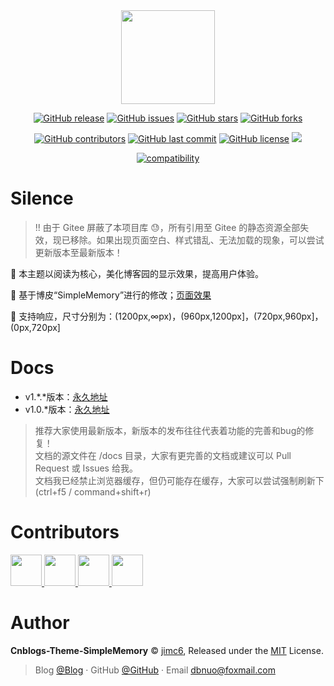 <div align="center">

<img src="./img/logo.png" height="150" />

[![GitHub release](https://img.shields.io/github/release/jimc6/Cnblogs-Theme-SimpleMemory.svg)](https://github.com/jimc6/Cnblogs-Theme-SimpleMemory/releases)
[![GitHub issues](https://img.shields.io/github/issues/jimc6/Cnblogs-Theme-SimpleMemory.svg)](https://github.com/jimc6/Cnblogs-Theme-SimpleMemory/issues)
[![GitHub stars](https://img.shields.io/github/stars/jimc6/Cnblogs-Theme-SimpleMemory.svg)](https://github.com/jimc6/Cnblogs-Theme-SimpleMemory/stargazers)
[![GitHub forks](https://img.shields.io/github/forks/jimc6/Cnblogs-Theme-SimpleMemory.svg)](https://github.com/jimc6/Cnblogs-Theme-SimpleMemory/network)

[![GitHub contributors](https://img.shields.io/github/contributors/jimc6/Cnblogs-Theme-SimpleMemory.svg)](https://github.com/jimc6/Cnblogs-Theme-SimpleMemory/graphs/contributors)
[![GitHub last commit](https://img.shields.io/github/last-commit/jimc6/Cnblogs-Theme-SimpleMemory.svg)](https://github.com/jimc6/Cnblogs-Theme-SimpleMemory/commits/master)
[![GitHub license](https://img.shields.io/github/license/esofar/cnblogs-theme-silence.svg)](https://github.com/jimc6/Cnblogs-Theme-SimpleMemory/blob/master/LICENSE)
[![](https://data.jsdelivr.com/v1/package/gh/jimc6/Cnblogs-Theme-SimpleMemory/badge?style=rounded)](https://www.jsdelivr.com/package/gh/jimc6/Cnblogs-Theme-SimpleMemory)

[![compatibility](https://camo.githubusercontent.com/31ac3f0ce805dc34a29b615131caa26cbf4dc127/68747470733a2f2f696d672e736869656c64732e696f2f62616467652f62726f777365722d2532306368726f6d6525323025374325323066697265666f782532302537432532306f706572612532302537432532307361666172692532302537432532306965253230253345253344253230392d6c69676874677265792e737667)](https://github.com/jimc6/Cnblogs-Theme-SimpleMemory)

</div>

# Silence

> !! 由于 Gitee 屏蔽了本项目库 😓，所有引用至 Gitee 的静态资源全部失效，现已移除。如果出现页面空白、样式错乱、无法加载的现象，可以尝试更新版本至最新版本！

📖 本主题以阅读为核心，美化博客园的显示效果，提高用户体验。

🍰 基于博皮“SimpleMemory”进行的修改；[页面效果](https://www.cnblogs.com/jimc/)

🧀 支持响应，尺寸分别为：(1200px,∞px)，(960px,1200px]，(720px,960px]，(0px,720px]

# Docs

- v1.\*.*版本：[永久地址](https://jimc6.github.io/cnblogs/v1.1)
- v1.0.*版本：[永久地址](https://jimc6.github.io/cnblogs/v1.0)

> 推荐大家使用最新版本，新版本的发布往往代表着功能的完善和bug的修复！
> <br>文档的源文件在 /docs 目录，大家有更完善的文档或建议可以 Pull Request 或 Issues 给我。
> <br>文档我已经禁止浏览器缓存，但仍可能存在缓存，大家可以尝试强制刷新下(ctrl+f5 / command+shift+r)

# Contributors

<a href="https://github.com/QQ2017" target="_blank">
    <img width=50 src="https://avatars0.githubusercontent.com/u/23667705?s=50&v=4"/>
</a>

<a href="https://github.com/alessandrocyc" target="_blank">
    <img width=50 src="https://avatars1.githubusercontent.com/u/43987494?s=50&v=4"/>
</a>

<a href="https://github.com/ElderJames" target="_blank">
    <img width=50 src="https://avatars3.githubusercontent.com/u/7550366?s=50&v=4"/>
</a>

<a href="https://github.com/sky5454" target="_blank">
    <img width=50 src="https://avatars2.githubusercontent.com/u/12370628?s=460&v=4"/>
</a>

# Author

**Cnblogs-Theme-SimpleMemory** © [jimc6](https://github.com/jimc6), Released under the [MIT](./LICENSE) License.<br>

> Blog [@Blog](https://www.cnblogs.com/jimc6/) · GitHub [@GitHub](https://github.com/jimc6) · Email dbnuo@foxmail.com
